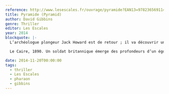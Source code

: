 ```yaml
---
reference: http://www.lesescales.fr/ouvrage/pyramide?EAN13=9782365691147
title: Pyramide (Pyramid)
author: David Gibbins
genre: Thriller
editor: Les Escales
year: 2014
blockquote: |-
  L’archéologue plongeur Jack Howard est de retour ; il va découvrir un terrible secret qui pourrait changer le cours de l’histoire...

  Le Caire, 1890. Un soldat britannique émerge des profondeurs d’un égout. Il prétend avoir été pris au piège d’une cave sous-marine ou il aurait découvert un trésor composé de bijoux et d’or et de milliers de papyrus... Personne ne prête attention à son récit qui semble être le produit d’une imagination délirante, et son histoire est oubliée.<br />De nos jours. Jack Howard tombe sur le récit du soldat et il est interpellé par sa mention d’un « sas de lumière aveuglante ». Alors que la situation politique en Egypte est explosive, Jack et son équipe se lancent dans une expédition archéologique au péril de leurs vies. Leur mission les conduira dans les abysses de la mer Rouge et sur les traces du sanguinaire pharaon soleil Akhenaton, qui était le gardien d’un terrible secret...

date: 2014-11-20T00:00:00
tags:
  - thriller
  - Les Escales
  - pharaon
  - gibbins
---
```

